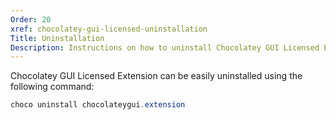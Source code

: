 ```yaml
---
Order: 20
xref: chocolatey-gui-licensed-uninstallation
Title: Uninstallation
Description: Instructions on how to uninstall Chocolatey GUI Licensed Extension
---
```


Chocolatey GUI Licensed Extension can be easily uninstalled using the following command:

```powershell
choco uninstall chocolateygui.extension
```